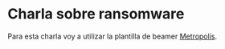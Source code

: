# Charla sobre ransomware
Para esta charla voy a utilizar la plantilla de beamer [Metropolis](https://github.com/matze/mtheme).
